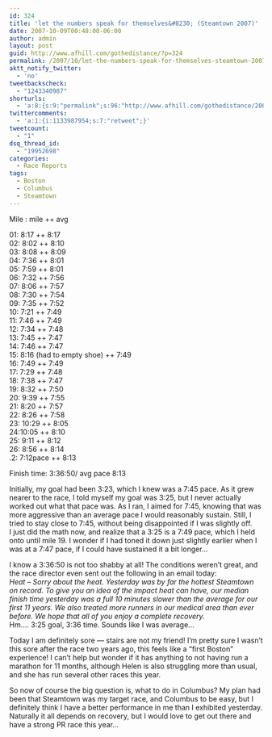 ```yaml
---
id: 324
title: 'let the numbers speak for themselves&#8230; (Steamtown 2007)'
date: 2007-10-09T00:48:00-06:00
author: admin
layout: post
guid: http://www.afhill.com/gothedistance/?p=324
permalink: /2007/10/let-the-numbers-speak-for-themselves-steamtown-2007/
aktt_notify_twitter:
  - 'no'
tweetbackscheck:
  - "1243340987"
shorturls:
  - 'a:8:{s:9:"permalink";s:96:"http://www.afhill.com/gothedistance/2007/10/let-the-numbers-speak-for-themselves-steamtown-2007/";s:7:"tinyurl";s:25:"http://tinyurl.com/8wv5ry";s:4:"isgd";s:17:"http://is.gd/gaZX";s:5:"bitly";s:18:"http://bit.ly/axZj";s:5:"snipr";s:22:"http://snipr.com/a7b4k";s:5:"snurl";s:22:"http://snurl.com/a7b4k";s:7:"snipurl";s:24:"http://snipurl.com/a7b4k";s:4:"trim";s:17:"http://tr.im/8s8m";}'
twittercomments:
  - 'a:1:{i:1133987954;s:7:"retweet";}'
tweetcount:
  - "1"
dsq_thread_id:
  - "19952698"
categories:
  - Race Reports
tags:
  - Boston
  - Columbus
  - Steamtown
---
```

Mile : mile ++ avg

01: 8:17 ++ 8:17  
02: 8:02 ++ 8:10  
03: 8:08 ++ 8:09  
04: 7:36 ++ 8:01  
05: 7:59 ++ 8:01  
06: 7:32 ++ 7:56  
07: 8:06 ++ 7:57  
08: 7:30 ++ 7:54  
09: 7:35 ++ 7:52  
10: 7:21 ++ 7:49  
11: 7:46 ++ 7:49  
12: 7:34 ++ 7:48  
13: 7:45 ++ 7:47  
14: 7:46 ++ 7:47  
15: 8:16 (had to empty shoe) ++ 7:49  
16: 7:49 ++ 7:49  
17: 7:29 ++ 7:48  
18: 7:38 ++ 7:47  
19: 8:32 ++ 7:50  
20: 9:39 ++ 7:55  
21: 8:20 ++ 7:57  
22: 8:26 ++ 7:58  
23: 10:29 ++ 8:05  
24:10:05 ++ 8:10  
25: 9:11 ++ 8:12  
26: 8:56 ++ 8:14  
.2: 7:12pace ++ 8:13

Finish time: 3:36:50/ avg pace 8:13

Initially, my goal had been 3:23, which I knew was a 7:45 pace. As it grew nearer to the race, I told myself my goal was 3:25, but I never actually worked out what that pace was. As I ran, I aimed for 7:45, knowing that was more aggressive than an average pace I would reasonably sustain. Still, I tried to stay close to 7:45, without being disappointed if I was slightly off.  
I just did the math now, and realize that a 3:25 is a 7:49 pace, which I held onto until mile 19. I wonder if I had toned it down just slightly earlier when I was at a 7:47 pace, if I could have sustained it a bit longer&#8230;

I know a 3:36:50 is not too shabby at all! The conditions weren&#8217;t great, and the race director even sent out the following in an email today:  
_Heat &#8211; Sorry about the heat. Yesterday was by far the hottest Steamtown on record. To give you an idea of the impact heat can have, our median finish time yesterday was a full 10 minutes slower than the average for our first 11 years. We also treated more runners in our medical area than ever before. We hope that all of you enjoy a complete recovery._  
Hm&#8230;. 3:25 goal, 3:36 time. Sounds like I was average&#8230; 

Today I am definitely sore &#8212; stairs are not my friend! I&#8217;m pretty sure I wasn&#8217;t this sore after the race two years ago, this feels like a &#8220;first Boston&#8221; experience! I can&#8217;t help but wonder if it has anything to not having run a marathon for 11 months, although Helen is also struggling more than usual, and she has run several other races this year.

So now of course the big question is, what to do in Columbus? My plan had been that Steamtown was my target race, and Columbus to be easy, but I definitely think I have a better performance in me than I exhibited yesterday. Naturally it all depends on recovery, but I would love to get out there and have a strong PR race this year&#8230;